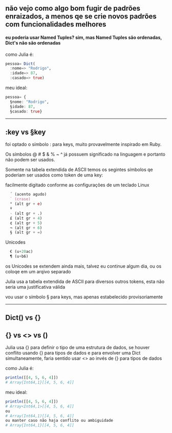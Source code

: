 ## não vejo como algo bom fugir de padrões enraizados, a menos qe se crie novos padrões com funcionalidades melhores

#### eu poderia usar Named Tuples? sim, mas Named Tuples são ordenadas, Dict's não são ordenadas

como Julia é:

```julia
pessoa= Dict(
  :nome=> "Rodrigo",
  :idade=> 87,
  :casado=> true)
```

meu ideal:

```julia
pessoa= {
  §nome: "Rodrigo",
  §idade: 87,
  §casado: true}
```

____________________________________

## :key vs §key

foi optado o símbolo : para keys, muito provavelmente inspirado em Ruby.

Os símbolos @ # $ & % ~ ^ já possuem significado na linguagem e portanto não podem ser usados.

Somente na tabela extendida de ASCII temos os segintes símbolos qe poderiam ser usados como token de uma key:

facilmente digitado conforme as configurações de um teclado Linux
```julia
  ´ (acento agudo)
  ` (crase)
  ° (alt gr + e)
  º
  · (alt gr + .)
  £ (alt gr + 4)
  ¢ (alt gr + 5)
  ¬ (alt gr + 6)
  § (alt gr + =)
```

Unicodes
```julia
  € (u+20ac)
  ¶ (u+b6)
```

os Unicodes se extendem ainda mais, talvez eu continue algum dia, ou os coloqe em um arqivo separado

Julia usa a tabela extendida de ASCII para diversos outros tokens, esta não seria uma justificativa válida

vou usar o símbolo § para keys, mas apenas estabelecido provisoriamente

____________________________

## Dict() vs {}

## {} vs <> vs ()

Julia usa {} para definir o tipo de uma estrutura de dados, se houver conflito usando {} para tipos de dados e para envolver uma Dict simultaneamente, faria sentido usar <> ao invés de {} para tipos de dados

como Julia é:

```julia
println([[4, 5, 6, 4]])
# Array{Int64,1}[[4, 5, 6, 4]]
```

meu ideal:

```julia
println([[4, 5, 6, 4]])
# Array<Int64,1>[[4, 5, 6, 4]]
ou
# Array(Int64,1)[[4, 5, 6, 4]]
ou manter caso não haja conflito ou ambiguidade
# Array{Int64,1}[[4, 5, 6, 4]]
```
